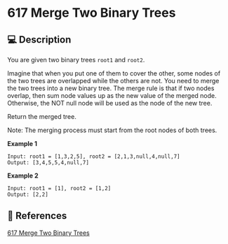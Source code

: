 # 617 Merge Two Binary Trees

## 💻 Description

You are given two binary trees `root1` and `root2`.

Imagine that when you put one of them to cover the other, some nodes of the two trees are overlapped while the others are not. You need to merge the two trees into a new binary tree. The merge rule is that if two nodes overlap, then sum node values up as the new value of the merged node. Otherwise, the NOT null node will be used as the node of the new tree.

Return the merged tree.

Note: The merging process must start from the root nodes of both trees.

**Example 1**

```
Input: root1 = [1,3,2,5], root2 = [2,1,3,null,4,null,7]
Output: [3,4,5,5,4,null,7]
```

**Example 2**

```
Input: root1 = [1], root2 = [1,2]
Output: [2,2]
```

## 🔗 References

[617 Merge Two Binary Trees](https://leetcode.com/problems/merge-two-binary-trees/description/)
